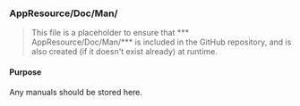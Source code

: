 ﻿### AppResource/Doc/Man/
> This file is a placeholder to ensure that *** AppResource/Doc/Man/*** is included in the GitHub repository, and is also
created (if it doesn't exist already) at runtime.

#### Purpose
Any manuals should be stored here.
